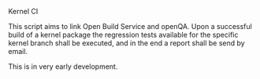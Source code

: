 Kernel CI

This script aims to link Open Build Service and openQA.
Upon a successful build of a kernel package the regression tests 
available for the specific kernel branch shall be executed, and in 
the end a report shall be send by email.

This is in very early development. 
